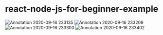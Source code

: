 # react-node-js-for-beginner-example
![Annotation 2020-09-16 233135](https://user-images.githubusercontent.com/61515313/93375246-84bc0c80-f875-11ea-94c9-08d90134de41.png)
![Annotation 2020-09-16 233209](https://user-images.githubusercontent.com/61515313/93375298-98677300-f875-11ea-9afc-1d05378b2a13.png)
![Annotation 2020-09-16 233300](https://user-images.githubusercontent.com/61515313/93375310-9bfafa00-f875-11ea-9da8-d526c79ea304.png)
![Annotation 2020-09-16 233402](https://user-images.githubusercontent.com/61515313/93375317-9ef5ea80-f875-11ea-8c67-39b188ef25a8.png)
